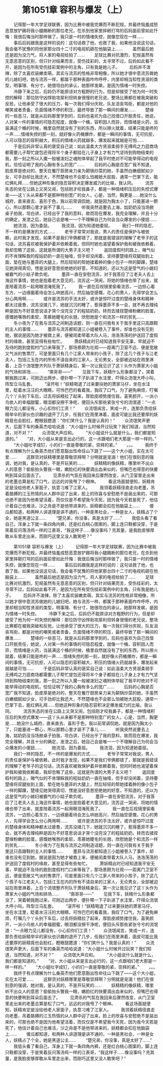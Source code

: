# 　　第1051章 容积与爆发（上）
　　记得那一年大学足球联赛，因为比赛中被我完爆而不断犯规，并最终恼羞成怒恶意放铲踢将我小腿踢断的那位老兄，在杀到他家里摔砸打骂的后妈面前曾如此忏悔：我很后悔当时那样做了，我只是一时的情绪失控，就像您现在一样……
　　事后后妈跟我是这样的说的：这句话救了他，也救了我，如果他没说这句话，我会毫不犹豫的将他家那台四十二寸的电视机砸在他脑袋上……
　　虽然最后她还是因为没力气，将人家的电视给拍了……
　　足球比赛对抗激烈，犯规虽然有无意恶意的区别，但只针对结果而言，受伤挂彩的，太寻常不过，后妈如此看不开，是因为在所有受伤挂彩案例中的主角，只有我是她儿子。
　　后妈并不泼辣，除了太喜欢装嫩卖萌，其实与流苏的性格非常相像，所以她才很中意流苏做她的儿媳妇吧，她与流苏一样，都属于那种表面咋咋呼呼，内里却相当知性贤淑的类型，明事理、有分寸，她很坦白的承认，她那样发飙，是因为情绪一时失控。
　　冷静下来之后，后妈仍不能原谅对方粗野的行为，但是却接受了他为何一时失控的解释：那位防守凶悍助攻犀利但转身很慢的老兄说，整场比赛都在被我突破和反抢，让他承受了很大的压力，每一次我们得分庆祝，队友沮丧骂街，都是对他的嘲笑或者责备，负面情绪不停的积压，最终导致了那一瞬间的爆发……
　　楚缘的一些恶习，就是从后妈那里学到的，后妈也喜欢为自己找借口开脱责任，她说，人对某一件的事情的可隐忍程度，就像一个桶，容积因人而异，而情绪是火药，当装满这个桶的时候，桶里自然就没有了别的东西，所以擦火就着，结果只能是咚的一声……情绪失控的那一刻，就好像火药桶爆炸，都是一瞬间的事情，无可抗拒，人可以隐忍的容积越大，积压的情绪火药就越多，爆发起来就越是可怕……
　　于是后妈非常认真的褒奖自己说：如此温柔大方贤淑柔弱手无缚鸡之力逛商场都需要儿子帮忙提包还得将半个身子都挂在儿子身上才有力气坚持到购物结束的我，那一刻之所以入魔一般被泼妇之魂附体举起了我平时绝对不可能举得动的电视机，恰恰证明了我的心胸有多么的宽广……
　　后妈的心胸是否宽广我不知道，脸皮厚是绝对的，整天在餐厅厨房亲力亲为颠锅炒菜的她，手虽然白嫩细腻如少女，可手劲却比我还大，不然楚缘也不会那么怕被她大屁股，通常一巴掌下去，能红俩礼拜……但她这种形象的隐忍容积决定爆发威力的比喻，我认同。
　　流苏失态的坐在公路上又哭又闹，包括刚才咬我鼻子，都是一种情绪积压后的失控式爆发——这丫头从来都不是那种特别宽广的女人，心是，当然，胸更是……她没什么城府，直来直去、喜形于色，我以前常调侃她，就是因为胸太小了，只能塞进一颗心，所以那颗心里才装不了事儿……
　　听我突然说要去上海，姑奶奶没当场掀桌子拍我，坦白讲，已经出乎了我的意料，故而现在爆发，我完全理解，并且十分的确定，发泄之后，她自己会是唯一一个不理解自己为何会当众爆发的小傻妞……
　　她流泪，因为委屈。
　　我流泪，因为知道她委屈。
　　我们一样的隐忍，不一样的是爆发的方式……
　　老爷子常常对我说，男人的责任是保护与被依赖，此时我才发现，如果不是我们爷俩都错了，那就是我错误的理解了老爷子的这句话，流苏喜欢被我保护着并依赖着我，但同时她也渴望着保护我和被我依赖着，我却忽略了这些，这就是所谓的大男子主义吧？
　　返回度假村的路上，赌气似的不肯理睬我的程姑奶奶一直在抽噎，但手却没闲着，坚持要楚缘将双腿抬到上面，垫在她与墨菲的大腿上，然后轻轻的帮她揉着肿的像小包子一样的脚踝，楚缘见她哭得真切，愣是没好意思拒绝她的好意，不知道的，还以为这是受气的小媳妇被霸气的小姑子欺负呢。
　　墨菲一直在安慰流苏，对于我答应了江老夫人去上海这件事情，她也是抱着老大意见的，流苏这一哭闹，将她的情绪也带了出来，就差陪着流苏一起用眼泪淹死我了。
　　我一直在后视镜里偷看流苏，一边担心着东方，一边琢磨着待会怎么哄她高兴，然后抽空感慨，花心的男人，先得学会怎么分心两用啊……
　　或许是流苏的手法太好，或许是惊吓过度的楚缘身体和精神都太过疲惫，流苏没揉几下，她就沉沉的睡了，惹得墨菲不多一会，就不再去理纯粹是因为不好意思说话才哭个没完没了的程姑奶奶，转而去揉捏楚缘粉嫩的脸蛋，感慨她嘴唇的柔软，羡慕她睫毛的长翘，欣慰她是个和流苏一样的贫乳……
　　冬小夜为了在我与流苏之间制造话题，则一直在问我有关于我手里这只高跟鞋的主人的事情……
　　墨菲与流苏都知道三小姐被卷入了事件，却谁也没有见到她，据说是因为她才被救上来，便被闵柔带着大队人马，浩浩荡荡的护送回了度假村的缘故，甚至显得有些匆忙。
　　萧妖精此时已经知道我平安无事，早就迫不及待的跑到度假村门口来等我了，那场景颇为壮观——距离门卫室不远，便是宽敞又气派的售票厅，可是里面只有几个江家人带来的小孩子，除了这几个孩子与江老夫人，包括江玉在内的所有不请自来的江家人，无论男女，全部被迫站在雨里淋着，上百个流氓整齐列队于萧妖精身后，第一次让我见识了这丫头作为萧家大小姐的气场和排场……
　　“南哥哥——”
　　见我下车，妖精什么形象都没了，哭着朝我跑过来，可刚迈出两步，便扑嚓一下子趴进了水洼里，吓得众流氓大呼小叫，阵型立马乱套。
　　“滚开啦！”妖精喝退了过来要扶她的萧家马仔，坐在水洼里，眨着水汪汪的大眼睛，可怜巴巴的看着我，我叹了口气，为了避免麻烦，叮嘱几个丫头别下车后，过去将妖精拉了起来，厚脸皮顺势搂住我，喜笑颜开，一派小鸟依人的幸福甜蜜，眼泪都没擦干净呢，便回头斥那些紧张兮兮的流氓道：“一点眼力见儿都没有，小心扣你们工资！”
　　众流氓闻言，笑成一片，连那负责给妖精举伞的家伙也识趣的退开了几步，任我们在雨里淋着，面皮可能比我还要厚的妖精竟也会脸红，瞪眼鼓腮道：“你们笑什么？我是认真的！”
　　众流氓笑声更大，后面下车的桑英杰哈哈说道：“大小姐什么时候开过玩笑？我们知道，当然知道，对不对？”
　　众流氓大声应和。
　　“大小姐说什么就是什么，我们都是知道的。”
　　“对，大小姐从来是言出必行的，这一点跟咱们老大那是一样一样的。”
　　“大小姐吐字成钉，小的们一直是尊敬的紧，崇拜的紧。”
　　。。。
　　我终于有点理解为什么桑英杰他们愿意豁出性命往山下跳了——这个大小姐，实在太可爱……
　　这群货对妖精哪里是尊敬崇拜啊？分明就是宠溺！他们在很刻意的强调，她对我，是认真的，不是开玩笑的……
　　妖精精的像妖精，哪里听不出众人的意思？偷偷抬头瞥我一眼，嫩脸红的快要滴出血来似的，但嘴巴也得意的快要咧到耳朵后面去了。
　　见肃杀的气氛在我回来后骤然改变，从门卫室里走出来的老墨总算是松了口气，远远的对我甩了个眼神。
　　看这场面就便知，妖精肯定是没给他老人家面子，执意刁难了江家人。
　　我领着妖精径直走向老墨，吊着胳膊的江玉热情的从人群中迎了出来，脸上的欣喜与安慰绝不是装出来的，可那也绝不是因为他希望活着，而仅仅是不希望我今天死，因为我今天若是死了，他估计着自己也难活，沙之舟是不是他带进来的，妖精都会扣在他脑袋上……
　　傻瓜都知道，和两种人讲道理是讲不通的，一种是黑社会，一种是女人，妖精占了个全，她是黑道公主……
　　“楚兄弟，你没事，真是太好了……”
　　我低头看了看自己，浑身上下就一条四角内裤，还是红白桃心图案的，脚上连只鞋都没穿，于是笑着反问落汤鸡一样的江表哥，“我这样子……像没事吗？充其量，是我脸皮够厚敢从车里走出来，而刚巧这里又没人敢笑吧？”

　　第1051章 容积与爆发（上）
　　记得那一年大学足球联赛，因为比赛中被我完爆而不断犯规，并最终恼羞成怒恶意放铲踢将我小腿踢断的那位老兄，在杀到他家里摔砸打骂的后妈面前曾如此忏悔：我很后悔当时那样做了，我只是一时的情绪失控，就像您现在一样……
　　事后后妈跟我是这样的说的：这句话救了他，也救了我，如果他没说这句话，我会毫不犹豫的将他家那台四十二寸的电视机砸在他脑袋上……
　　虽然最后她还是因为没力气，将人家的电视给拍了……
　　足球比赛对抗激烈，犯规虽然有无意恶意的区别，但只针对结果而言，受伤挂彩的，太寻常不过，后妈如此看不开，是因为在所有受伤挂彩案例中的主角，只有我是她儿子。
　　后妈并不泼辣，除了太喜欢装嫩卖萌，其实与流苏的性格非常相像，所以她才很中意流苏做她的儿媳妇吧，她与流苏一样，都属于那种表面咋咋呼呼，内里却相当知性贤淑的类型，明事理、有分寸，她很坦白的承认，她那样发飙，是因为情绪一时失控。
　　冷静下来之后，后妈仍不能原谅对方粗野的行为，但是却接受了他为何一时失控的解释：那位防守凶悍助攻犀利但转身很慢的老兄说，整场比赛都在被我突破和反抢，让他承受了很大的压力，每一次我们得分庆祝，队友沮丧骂街，都是对他的嘲笑或者责备，负面情绪不停的积压，最终导致了那一瞬间的爆发……
　　楚缘的一些恶习，就是从后妈那里学到的，后妈也喜欢为自己找借口开脱责任，她说，人对某一件的事情的可隐忍程度，就像一个桶，容积因人而异，而情绪是火药，当装满这个桶的时候，桶里自然就没有了别的东西，所以擦火就着，结果只能是咚的一声……情绪失控的那一刻，就好像火药桶爆炸，都是一瞬间的事情，无可抗拒，人可以隐忍的容积越大，积压的情绪火药就越多，爆发起来就越是可怕……
　　于是后妈非常认真的褒奖自己说：如此温柔大方贤淑柔弱手无缚鸡之力逛商场都需要儿子帮忙提包还得将半个身子都挂在儿子身上才有力气坚持到购物结束的我，那一刻之所以入魔一般被泼妇之魂附体举起了我平时绝对不可能举得动的电视机，恰恰证明了我的心胸有多么的宽广……
　　后妈的心胸是否宽广我不知道，脸皮厚是绝对的，整天在餐厅厨房亲力亲为颠锅炒菜的她，手虽然白嫩细腻如少女，可手劲却比我还大，不然楚缘也不会那么怕被她大屁股，通常一巴掌下去，能红俩礼拜……但她这种形象的隐忍容积决定爆发威力的比喻，我认同。
　　流苏失态的坐在公路上又哭又闹，包括刚才咬我鼻子，都是一种情绪积压后的失控式爆发——这丫头从来都不是那种特别宽广的女人，心是，当然，胸更是……她没什么城府，直来直去、喜形于色，我以前常调侃她，就是因为胸太小了，只能塞进一颗心，所以那颗心里才装不了事儿……
　　听我突然说要去上海，姑奶奶没当场掀桌子拍我，坦白讲，已经出乎了我的意料，故而现在爆发，我完全理解，并且十分的确定，发泄之后，她自己会是唯一一个不理解自己为何会当众爆发的小傻妞……
　　她流泪，因为委屈。
　　我流泪，因为知道她委屈。
　　我们一样的隐忍，不一样的是爆发的方式……
　　老爷子常常对我说，男人的责任是保护与被依赖，此时我才发现，如果不是我们爷俩都错了，那就是我错误的理解了老爷子的这句话，流苏喜欢被我保护着并依赖着我，但同时她也渴望着保护我和被我依赖着，我却忽略了这些，这就是所谓的大男子主义吧？
　　返回度假村的路上，赌气似的不肯理睬我的程姑奶奶一直在抽噎，但手却没闲着，坚持要楚缘将双腿抬到上面，垫在她与墨菲的大腿上，然后轻轻的帮她揉着肿的像小包子一样的脚踝，楚缘见她哭得真切，愣是没好意思拒绝她的好意，不知道的，还以为这是受气的小媳妇被霸气的小姑子欺负呢。
　　墨菲一直在安慰流苏，对于我答应了江老夫人去上海这件事情，她也是抱着老大意见的，流苏这一哭闹，将她的情绪也带了出来，就差陪着流苏一起用眼泪淹死我了。
　　我一直在后视镜里偷看流苏，一边担心着东方，一边琢磨着待会怎么哄她高兴，然后抽空感慨，花心的男人，先得学会怎么分心两用啊……
　　或许是流苏的手法太好，或许是惊吓过度的楚缘身体和精神都太过疲惫，流苏没揉几下，她就沉沉的睡了，惹得墨菲不多一会，就不再去理纯粹是因为不好意思说话才哭个没完没了的程姑奶奶，转而去揉捏楚缘粉嫩的脸蛋，感慨她嘴唇的柔软，羡慕她睫毛的长翘，欣慰她是个和流苏一样的贫乳……
　　冬小夜为了在我与流苏之间制造话题，则一直在问我有关于我手里这只高跟鞋的主人的事情……
　　墨菲与流苏都知道三小姐被卷入了事件，却谁也没有见到她，据说是因为她才被救上来，便被闵柔带着大队人马，浩浩荡荡的护送回了度假村的缘故，甚至显得有些匆忙。
　　萧妖精此时已经知道我平安无事，早就迫不及待的跑到度假村门口来等我了，那场景颇为壮观——距离门卫室不远，便是宽敞又气派的售票厅，可是里面只有几个江家人带来的小孩子，除了这几个孩子与江老夫人，包括江玉在内的所有不请自来的江家人，无论男女，全部被迫站在雨里淋着，上百个流氓整齐列队于萧妖精身后，第一次让我见识了这丫头作为萧家大小姐的气场和排场……
　　“南哥哥——”
　　见我下车，妖精什么形象都没了，哭着朝我跑过来，可刚迈出两步，便扑嚓一下子趴进了水洼里，吓得众流氓大呼小叫，阵型立马乱套。
　　“滚开啦！”妖精喝退了过来要扶她的萧家马仔，坐在水洼里，眨着水汪汪的大眼睛，可怜巴巴的看着我，我叹了口气，为了避免麻烦，叮嘱几个丫头别下车后，过去将妖精拉了起来，厚脸皮顺势搂住我，喜笑颜开，一派小鸟依人的幸福甜蜜，眼泪都没擦干净呢，便回头斥那些紧张兮兮的流氓道：“一点眼力见儿都没有，小心扣你们工资！”
　　众流氓闻言，笑成一片，连那负责给妖精举伞的家伙也识趣的退开了几步，任我们在雨里淋着，面皮可能比我还要厚的妖精竟也会脸红，瞪眼鼓腮道：“你们笑什么？我是认真的！”
　　众流氓笑声更大，后面下车的桑英杰哈哈说道：“大小姐什么时候开过玩笑？我们知道，当然知道，对不对？”
　　众流氓大声应和。
　　“大小姐说什么就是什么，我们都是知道的。”
　　“对，大小姐从来是言出必行的，这一点跟咱们老大那是一样一样的。”
　　“大小姐吐字成钉，小的们一直是尊敬的紧，崇拜的紧。”
　　。。。
　　我终于有点理解为什么桑英杰他们愿意豁出性命往山下跳了——这个大小姐，实在太可爱……
　　这群货对妖精哪里是尊敬崇拜啊？分明就是宠溺！他们在很刻意的强调，她对我，是认真的，不是开玩笑的……
　　妖精精的像妖精，哪里听不出众人的意思？偷偷抬头瞥我一眼，嫩脸红的快要滴出血来似的，但嘴巴也得意的快要咧到耳朵后面去了。
　　见肃杀的气氛在我回来后骤然改变，从门卫室里走出来的老墨总算是松了口气，远远的对我甩了个眼神。
　　看这场面就便知，妖精肯定是没给他老人家面子，执意刁难了江家人。
　　我领着妖精径直走向老墨，吊着胳膊的江玉热情的从人群中迎了出来，脸上的欣喜与安慰绝不是装出来的，可那也绝不是因为他希望活着，而仅仅是不希望我今天死，因为我今天若是死了，他估计着自己也难活，沙之舟是不是他带进来的，妖精都会扣在他脑袋上……
　　傻瓜都知道，和两种人讲道理是讲不通的，一种是黑社会，一种是女人，妖精占了个全，她是黑道公主……
　　“楚兄弟，你没事，真是太好了……”
　　我低头看了看自己，浑身上下就一条四角内裤，还是红白桃心图案的，脚上连只鞋都没穿，于是笑着反问落汤鸡一样的江表哥，“我这样子……像没事吗？充其量，是我脸皮够厚敢从车里走出来，而刚巧这里又没人敢笑吧？”
